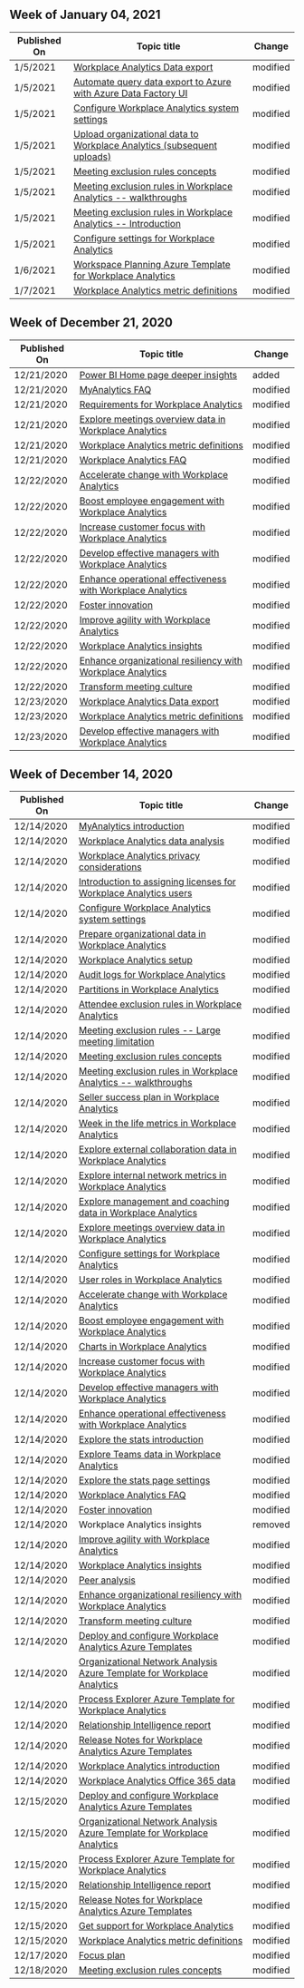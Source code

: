 <!-- This file is generated automatically each week. Changes made to this file will be overwritten.-->



## Week of January 04, 2021


| Published On |Topic title | Change |
|------|------------|--------|
| 1/5/2021 | [Workplace Analytics Data export](/Workplace-Analytics/data-access/data-access) | modified |
| 1/5/2021 | [Automate query data export to Azure with Azure Data Factory UI](/Workplace-Analytics/data-access/query-data-export) | modified |
| 1/5/2021 | [Configure Workplace Analytics system settings](/Workplace-Analytics/setup/configure-wpa-settings) | modified |
| 1/5/2021 | [Upload organizational data to Workplace Analytics (subsequent uploads)](/Workplace-Analytics/setup/upload-organizational-data) | modified |
| 1/5/2021 | [Meeting exclusion rules concepts](/Workplace-Analytics/tutorials/meeting-exclusion-concept) | modified |
| 1/5/2021 | [Meeting exclusion rules in Workplace Analytics -- walkthroughs](/Workplace-Analytics/tutorials/meeting-exclusion-rules) | modified |
| 1/5/2021 | [Meeting exclusion rules in Workplace Analytics -- Introduction](/Workplace-Analytics/tutorials/meeting-exclusions-intro) | modified |
| 1/5/2021 | [Configure settings for Workplace Analytics](/Workplace-Analytics/use/settings) | modified |
| 1/6/2021 | [Workspace Planning Azure Template for Workplace Analytics](/Workplace-Analytics/azure-templates/space-planning) | modified |
| 1/7/2021 | [Workplace Analytics metric definitions](/Workplace-Analytics/use/metric-definitions) | modified |


## Week of December 21, 2020


| Published On |Topic title | Change |
|------|------------|--------|
| 12/21/2020 | [Power BI Home page deeper insights](/Workplace-Analytics/tutorials/pbi-home-deeper) | added |
| 12/21/2020 | [MyAnalytics FAQ](/Workplace-Analytics/myanalytics/overview/mya-faq) | modified |
| 12/21/2020 | [Requirements for Workplace Analytics](/Workplace-Analytics/setup/environment-requirements) | modified |
| 12/21/2020 | [Explore meetings overview data in Workplace Analytics](/Workplace-Analytics/use/explore-metrics-meetings-overview) | modified |
| 12/21/2020 | [Workplace Analytics metric definitions](/Workplace-Analytics/use/metric-definitions) | modified |
| 12/21/2020 | [Workplace Analytics FAQ](/Workplace-Analytics/use/faq) | modified |
| 12/22/2020 | [Accelerate change with Workplace Analytics](/Workplace-Analytics/use/accelerate-change) | modified |
| 12/22/2020 | [Boost employee engagement with Workplace Analytics](/Workplace-Analytics/use/boost-engagement) | modified |
| 12/22/2020 | [Increase customer focus with Workplace Analytics](/Workplace-Analytics/use/customer-focus) | modified |
| 12/22/2020 | [Develop effective managers with Workplace Analytics](/Workplace-Analytics/use/develop-managers) | modified |
| 12/22/2020 | [Enhance operational effectiveness with Workplace Analytics](/Workplace-Analytics/use/effective-operations) | modified |
| 12/22/2020 | [Foster innovation](/Workplace-Analytics/use/foster-innovation) | modified |
| 12/22/2020 | [Improve agility with Workplace Analytics](/Workplace-Analytics/use/improve-agility) | modified |
| 12/22/2020 | [Workplace Analytics insights](/Workplace-Analytics/use/insights) | modified |
| 12/22/2020 | [Enhance organizational resiliency with Workplace Analytics](/Workplace-Analytics/use/resilient-organizations) | modified |
| 12/22/2020 | [Transform meeting culture](/Workplace-Analytics/use/transform-meetings) | modified |
| 12/23/2020 | [Workplace Analytics Data export](/Workplace-Analytics/data-access/data-access) | modified |
| 12/23/2020 | [Workplace Analytics metric definitions](/Workplace-Analytics/use/metric-definitions) | modified |
| 12/23/2020 | [Develop effective managers with Workplace Analytics](/Workplace-Analytics/use/develop-managers) | modified |


## Week of December 14, 2020


| Published On |Topic title | Change |
|------|------------|--------|
| 12/14/2020 | [MyAnalytics introduction](/Workplace-Analytics/myanalytics/mya-landing-page) | modified |
| 12/14/2020 | [Workplace Analytics data analysis](/Workplace-Analytics/overview/get-started) | modified |
| 12/14/2020 | [Workplace Analytics privacy considerations](/Workplace-Analytics/privacy/privacy-considerations) | modified |
| 12/14/2020 | [Introduction to assigning licenses for Workplace Analytics users](/Workplace-Analytics/setup/assign-licenses-to-population) | modified |
| 12/14/2020 | [Configure Workplace Analytics system settings](/Workplace-Analytics/setup/configure-wpa-settings) | modified |
| 12/14/2020 | [Prepare organizational data in Workplace Analytics](/Workplace-Analytics/setup/prepare-organizational-data) | modified |
| 12/14/2020 | [Workplace Analytics setup](/Workplace-Analytics/setup/set-up-workplace-analytics) | modified |
| 12/14/2020 | [Audit logs for Workplace Analytics](/Workplace-Analytics/setup/audit-logs) | modified |
| 12/14/2020 | [Partitions in Workplace Analytics](/Workplace-Analytics/setup/partitions-in-wpa) | modified |
| 12/14/2020 | [Attendee exclusion rules in Workplace Analytics](/Workplace-Analytics/tutorials/attendee-exclusion-rules) | modified |
| 12/14/2020 | [Meeting exclusion rules -- Large meeting limitation](/Workplace-Analytics/tutorials/meeting-exclusion-250) | modified |
| 12/14/2020 | [Meeting exclusion rules concepts](/Workplace-Analytics/tutorials/meeting-exclusion-concept) | modified |
| 12/14/2020 | [Meeting exclusion rules in Workplace Analytics -- walkthroughs](/Workplace-Analytics/tutorials/meeting-exclusion-rules) | modified |
| 12/14/2020 | [Seller success plan in Workplace Analytics](/Workplace-Analytics/tutorials/seller-success) | modified |
| 12/14/2020 | [Week in the life metrics in Workplace Analytics](/Workplace-Analytics/use/explore-metrics-week-in-the-life) | modified |
| 12/14/2020 | [Explore external collaboration data in Workplace Analytics](/Workplace-Analytics/use/explore-metrics-external-collaboration) | modified |
| 12/14/2020 | [Explore internal network metrics in Workplace Analytics](/Workplace-Analytics/use/explore-metrics-internal-networks) | modified |
| 12/14/2020 | [Explore management and coaching data in Workplace Analytics](/Workplace-Analytics/use/explore-metrics-management-and-coaching) | modified |
| 12/14/2020 | [Explore meetings overview data in Workplace Analytics](/Workplace-Analytics/use/explore-metrics-meetings-overview) | modified |
| 12/14/2020 | [Configure settings for Workplace Analytics](/Workplace-Analytics/use/settings) | modified |
| 12/14/2020 | [User roles in Workplace Analytics](/Workplace-Analytics/use/user-roles) | modified |
| 12/14/2020 | [Accelerate change with Workplace Analytics](/Workplace-Analytics/use/accelerate-change) | modified |
| 12/14/2020 | [Boost employee engagement with Workplace Analytics](/Workplace-Analytics/use/boost-engagement) | modified |
| 12/14/2020 | [Charts in Workplace Analytics](/Workplace-Analytics/use/chart-types) | modified |
| 12/14/2020 | [Increase customer focus with Workplace Analytics](/Workplace-Analytics/use/customer-focus) | modified |
| 12/14/2020 | [Develop effective managers with Workplace Analytics](/Workplace-Analytics/use/develop-managers) | modified |
| 12/14/2020 | [Enhance operational effectiveness with Workplace Analytics](/Workplace-Analytics/use/effective-operations) | modified |
| 12/14/2020 | [Explore the stats introduction](/Workplace-Analytics/use/explore-intro) | modified |
| 12/14/2020 | [Explore Teams data in Workplace Analytics](/Workplace-Analytics/use/explore-metrics-teams) | modified |
| 12/14/2020 | [Explore the stats page settings](/Workplace-Analytics/use/explore-page-settings) | modified |
| 12/14/2020 | [Workplace Analytics FAQ](/Workplace-Analytics/use/faq) | modified |
| 12/14/2020 | [Foster innovation](/Workplace-Analytics/use/foster-innovation) | modified |
| 12/14/2020 | Workplace Analytics insights | removed |
| 12/14/2020 | [Improve agility with Workplace Analytics](/Workplace-Analytics/use/improve-agility) | modified |
| 12/14/2020 | [Workplace Analytics insights](/Workplace-Analytics/use/insights) | modified |
| 12/14/2020 | [Peer analysis](/Workplace-Analytics/use/peer-analysis) | modified |
| 12/14/2020 | [Enhance organizational resiliency with Workplace Analytics](/Workplace-Analytics/use/resilient-organizations) | modified |
| 12/14/2020 | [Transform meeting culture](/Workplace-Analytics/use/transform-meetings) | modified |
| 12/14/2020 | [Deploy and configure Workplace Analytics Azure Templates](/Workplace-Analytics/azure-templates/deploy-configure) | modified |
| 12/14/2020 | [Organizational Network Analysis Azure Template for Workplace Analytics](/Workplace-Analytics/azure-templates/organization-network-analysis) | modified |
| 12/14/2020 | [Process Explorer Azure Template for Workplace Analytics](/Workplace-Analytics/azure-templates/process-explorer) | modified |
| 12/14/2020 | [Relationship Intelligence report](/Workplace-Analytics/azure-templates/relation-intel) | modified |
| 12/14/2020 | [Release Notes for Workplace Analytics Azure Templates](/Workplace-Analytics/azure-templates/release-notes) | modified |
| 12/14/2020 | [Workplace Analytics introduction](/Workplace-Analytics/index-orig) | modified |
| 12/14/2020 | [Workplace Analytics Office 365 data](/Workplace-Analytics/use/office-365-data) | modified |
| 12/15/2020 | [Deploy and configure Workplace Analytics Azure Templates](/Workplace-Analytics/azure-templates/deploy-configure) | modified |
| 12/15/2020 | [Organizational Network Analysis Azure Template for Workplace Analytics](/Workplace-Analytics/azure-templates/organization-network-analysis) | modified |
| 12/15/2020 | [Process Explorer Azure Template for Workplace Analytics](/Workplace-Analytics/azure-templates/process-explorer) | modified |
| 12/15/2020 | [Relationship Intelligence report](/Workplace-Analytics/azure-templates/relation-intel) | modified |
| 12/15/2020 | [Release Notes for Workplace Analytics Azure Templates](/Workplace-Analytics/azure-templates/release-notes) | modified |
| 12/15/2020 | [Get support for Workplace Analytics](/Workplace-Analytics/overview/getting-support) | modified |
| 12/15/2020 | [Workplace Analytics metric definitions](/Workplace-Analytics/use/metric-definitions) | modified |
| 12/17/2020 | [Focus plan](/Workplace-Analytics/myanalytics/use/focus-plan) | modified |
| 12/18/2020 | [Meeting exclusion rules concepts](/Workplace-Analytics/tutorials/meeting-exclusion-concept) | modified |
